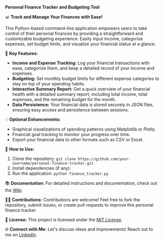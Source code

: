 **Personal Finance Tracker and Budgeting Tool**

📊 **Track and Manage Your Finances with Ease!**

This Python-based command-line application empowers users to take control of their personal finances by providing a straightforward and customizable budgeting experience. Easily input income, categorize expenses, set budget limits, and visualize your financial status at a glance.

🚀 **Key Features:**
- **Income and Expense Tracking:** Log your financial transactions with ease, categorize them, and keep a detailed record of your income and expenses.
- **Budgeting:** Set monthly budget limits for different expense categories to stay on top of your spending habits.
- **Interactive Summary Report:** Get a quick overview of your financial health with a detailed summary report, including total income, total expenses, and the remaining budget for the month.
- **Data Persistence:** Your financial data is stored securely in JSON files, ensuring easy access and persistence between sessions.

💡 **Optional Enhancements:**
- Graphical visualizations of spending patterns using Matplotlib or Plotly.
- Financial goal tracking to monitor your progress over time.
- Export your financial data to other formats such as CSV or Excel.

🔧 **How to Use:**
1. Clone the repository: `git clone https://github.com/your-username/personal-finance-tracker.git`
2. Install dependencies (if any):
3. Run the application: `python finance_tracker.py`

📚 **Documentation:**
For detailed instructions and documentation, check out the [Wiki](https://github.com/your-username/personal-finance-tracker/wiki).

👩‍💻 **Contributions:**
Contributions are welcome! Feel free to fork the repository, submit issues, or create pull requests to improve this personal finance tracker.

📝 **License:**
This project is licensed under the [MIT License](LICENSE.md).

🌐 **Connect with Me:**
Let's discuss ideas and improvements! Reach out to me on [LinkedIn](https://linkedin.com/in/jesusrodriguezluna/).
